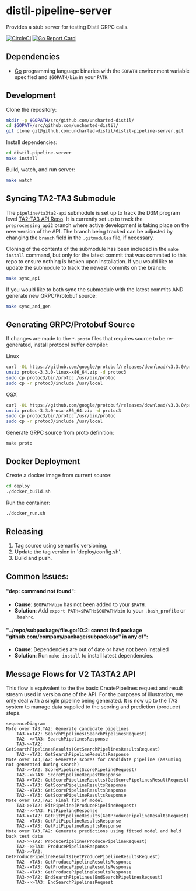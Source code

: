 # distil-pipeline-server

Provides a stub server for testing Distil GRPC calls.

[![CircleCI](https://circleci.com/gh/uncharted-distil/distil-pipeline-server/tree/master.svg?style=svg&circle-token=6037bacad70b27a10c6fb2d21d31ed75fc6734ab)](https://circleci.com/gh/uncharted-distil/distil-pipeline-server/tree/master)
[![Go Report Card](https://goreportcard.com/badge/github.com/uncharted-distil/distil-test)](https://goreportcard.com/report/github.com/uncharted-distil/distil-test)

## Dependencies

- [Go](https://golang.org/) programming language binaries with the `GOPATH` environment variable specified and `$GOPATH/bin` in your `PATH`.

## Development

Clone the repository:

```bash
mkdir -p $GOPATH/src/github.com/uncharted-distil/
cd $GOPATH/src/github.com/uncharted-distil/
git clone git@github.com:uncharted-distil/distil-pipeline-server.git
```

Install dependencies:

```bash
cd distil-pipeline-server
make install
```

Build, watch, and run server:
```bash
make watch
```

## Syncing TA2-TA3 Submodule

The `pipeline/ta3ta2-api` submodule is set up to track the D3M program level [TA2-TA3 API Repo](https://gitlab.com/datadrivendiscovery/ta3ta2-api).
It is currently set up to track the `preprocessing_api2` branch where active development is taking place on the new version of the API. The branch
being tracked can be adjusted by changing the `branch` field in the `.gitmodules` file, if necessary.

Cloning of the contents of the submodule has been included in the `make install` command, but only for the latest commit that was commited to
this repo to ensure nothing is broken upon installation. If you would like to update the submodule to track the newest commits on the branch:

```bash
make sync_api
```

If you would like to both sync the submodule with the latest commits AND generate new GRPC/Protobuf source:

```bash
make sync_and_gen
```

## Generating GRPC/Protobuf Source

If changes are made to the `*.proto` files that requires source to be re-generated, install protocol buffer compiler:

Linux

```bash
curl -OL https://github.com/google/protobuf/releases/download/v3.3.0/protoc-3.3.0-linux-x86_64.zip
unzip protoc-3.3.0-linux-x86_64.zip -d protoc3
sudo cp protoc3/bin/protoc /usr/bin/protoc
sudo cp -r protoc3/include /usr/local
```

OSX

```bash
curl -OL https://github.com/google/protobuf/releases/download/v3.3.0/protoc-3.3.0-osx-x86_64.zip
unzip protoc-3.3.0-osx-x86_64.zip -d protoc3
sudo cp protoc3/bin/protoc /usr/bin/protoc
sudo cp -r protoc3/include /usr/local
```

Generate GRPC source from proto definition:
```base
make proto
```

## Docker Deployment

Create a docker image from current source:
```bash
cd deploy
./docker_build.sh
```

Run the container:
```bash
./docker_run.sh
```

## Releasing

1.  Tag source using semantic versioning.
2.  Update the tag version in `deploy/config.sh'.
3.  Build and push.

## Common Issues:

#### "dep: command not found":

- **Cause**: `$GOPATH/bin` has not been added to your `$PATH`.
- **Solution**: Add `export PATH=$PATH:$GOPATH/bin` to your `.bash_profile` or `.bashrc`.

#### "../repo/subpackage/file.go:10:2: cannot find package "github.com/company/package/subpackage" in any of":

- **Cause**: Dependencies are out of date or have not been installed
- **Solution**: Run `make install` to install latest dependencies.

## Message Flows for V2 TA3TA2 API

This flow is equivalent to the the basic CreatePipelines request and result stream used in version one of the API.  For the purposes of illustration, we only deal with a single pipeline being generated.  It is now up to the TA3 system to manage data supplied to the scoring and prediction (produce) steps.

```mermaid
sequenceDiagram
Note over TA3,TA2: Generate candidate pipelines
    TA3->>TA2: SearchPipelines(SearchPipelinesRequest)
    TA2-->>TA3: SearchPipelinesResponse
    TA3->>TA2: GetSearchPipelinesResults(GetSearchPipelinesResultsRequest)
    TA2--xTA3: GetSearchPipelineResultsResponse
Note over TA3,TA2: Generate scores for candidate pipeline (assuming not generated during search)
    TA3->>TA2: ScorePipeline(ScorePipelineRequest)
    TA2-->>TA3: ScorePipelineRequestResponse
    TA3->>TA2: GetScorePipelineResults(GetScorePipelinesResultRequest)
    TA2--xTA3: GetScorePipelineResultsResponse
    TA2--xTA3: GetScorePipelineResultsResponse
    TA2--xTA3: GetScorePipelineResultsResponse
Note over TA3,TA2: Final fit of model
    TA3->>TA2: FitPipeline(ProducePipelineRequest)
    TA2-->>TA3: FitPipelineResponse
    TA3->>TA2: GetFitPipelineResults(GetProducePipelineResultsRequest)
    TA2--xTA3: GetFitPipelineResultsResponse
    TA2--xTA3: GetFitPipelineResultsResponse
Note over TA3,TA2: Generate predictions using fitted model and held back test data
    TA3->>TA2: ProducePipeline(ProducePipelineRequest)
    TA2-->>TA3: ProducePipelineResponse
    TA3->>TA2: GetProducePipelineResults(GetProducePipelineResultsRequest)
    TA2--xTA3: GetProducePipelineResultsResponse
    TA2--xTA3: GetProducePipelineResultsResponse
    TA2--xTA3: GetProducePipelineResultsResponse
    TA3->>TA2: EndSearchPipelines(EndSearchPipelinesRequest)
    TA2-->>TA3: EndSearchPipelinesRequest
```


